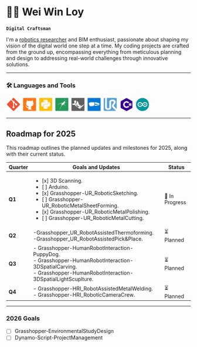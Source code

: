 # 👨‍💻 Wei Win Loy

**`Digital Craftsman`**

I'm a [robotics researcher](https://loyweiwin.github.io/RoboticPortfolio/) and BIM enthusiast, passionate about shaping my vision of the digital world one step at a time. My coding projects are crafted from the ground up, encompassing everything from meticulous planning and design to addressing real-world challenges through innovative solutions.

---

### 🛠️ Languages and Tools
<img src="https://github.com/LoyWeiWin/LoyWeiWin/blob/main/Icon/Git_icon.svg?raw=true" alt="Git SVG" width="40"> <img src="https://github.com/LoyWeiWin/LoyWeiWin/blob/main/Icon/Github_icon.svg?raw=true" alt="Github SVG" width="40">
<img src="https://github.com/LoyWeiWin/LoyWeiWin/blob/main/Icon/Python_icon.svg?raw=true" alt="Python SVG" width="40">
<img src="https://github.com/LoyWeiWin/LoyWeiWin/blob/main/Icon/Grasshopper_icon.svg?raw=true" alt="Grasshopper SVG" width="40">
<img src="https://github.com/LoyWeiWin/LoyWeiWin/blob/main/Icon/Rhino_icon.svg?raw=true" alt="Rhino SVG" width="40">
<img src="https://github.com/LoyWeiWin/LoyWeiWin/blob/main/Icon/MicrosoftHololens_icon.svg?raw=true" alt="Microsoft Hololens SVG" width="40">
<img src="https://github.com/LoyWeiWin/LoyWeiWin/blob/main/Icon/UR_icon.svg?raw=true" alt="UR SVG" width="40">
<img src="https://github.com/LoyWeiWin/LoyWeiWin/blob/main/Icon/CSharp_icon.svg?raw=true" alt="C# SVG" width="40">
<img src="https://github.com/LoyWeiWin/LoyWeiWin/blob/main/Icon/Arduino_icon.svg?raw=true" alt="Arduino SVG" width="40">

---

## Roadmap for 2025

This roadmap outlines the planned updates and milestones for 2025, along with their current status.

| Quarter   | Goals and Updates                                                                                         | Status           |
|-----------|----------------------------------------------------------------------------------------------------------|------------------|
| **Q1**    | <ul><li>[x] 3D Scanning.</li><li>[ ] Arduino.</li><li>[x] Grasshopper-UR_RoboticSketching.</li><li>[ ] Grasshopper-UR_RoboticMetalSheetForming.</li><li>[x] Grasshopper-UR_RoboticMetalPolishing.</li><li>[ ] Grasshopper-UR_RoboticMetalCutting.</li></ul> | 🚧 In Progress   |
| **Q2**    | -Grasshopper_UR_RobotAssistedThermoforming.<br>-Grasshopper_UR_RobotAssistedPick&Place. | ⏳ Planned       |
| **Q3**    | - Grasshopper-HumanRobotInteraction-PuppyDog.<br> - Grasshopper-HumanRobotInteraction-3DSpatialCarving.<br>- Grasshopper-HumanRobotInteraction-3DSpatialLightScuplture. | ⏳ Planned       | 
| **Q4**    | - Grasshopper-HRI_RobotAssistedMetalWelding.<br>- Grasshopper-HRI_RoboticCameraCrew. | ⏳ Planned       | 
---

### 2026 Goals
- [ ] Grasshopper-EnvironmentalStudyDesign  
- [ ] Dynamo-Script-ProjectManagement
